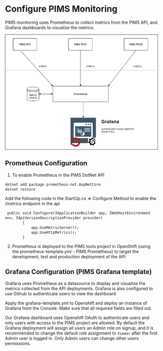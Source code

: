 # Configure PIMS Monitoring

PIMS monitoring uses Prometheus to collect metrics from the PIMS API, and Grafana dashboards to visualize the metrics.

![alt text](pims-monitoring.png "Logging")

## Prometheus Configuration

1. To enable Prometheus in the PIMS DotNet API

```
dotnet add package prometheus-net.AspNetCore
dotnet restore
```

Add the following code in the StartUp.cs => Configure Method to enable the /metrics endpoint in the api

```
 public void Configure(IApplicationBuilder app, IWebHostEnvironment env, IApiVersionDescriptionProvider provider)
        {
            app.UseMetricServer();
            app.UseHttpMetrics();
        }
```

2. Prometheus is deployed to the PIMS tools project in OpenShift (using the prometheus-template.yml - PIMS Prometheus) to target the development, test and production deployment of the API

## Grafana Configuration (PIMS Grafana template)

Grafana uses Prometheus as a datasource to display and visualize the metrics collected from the API deployments. Grafana is also configured to use Github to authenticate users to view the dashboard

Apply the grafana-template.yml to Openshift and deploy an instance of Grafana from the Console. Make sure that all required fields are filled out.

Our Grafana dashboard uses Openshift OAuth to authenticate users and only users with access to the PIMS project are allowed. By default the Grafana deployment will assign all users an Admin role on signup, and it is recommended to change the default role assignment to `Viewer` after the first Admin user is logged in. Only Admin users can change other users permissions.

